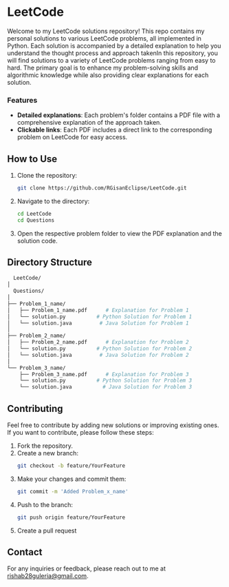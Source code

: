 # LeetCode

Welcome to my LeetCode solutions repository!
This repo contains my personal solutions to various LeetCode problems, all implemented in Python. Each solution is accompanied by a detailed explanation to help you understand the thought process and approach takenIn this repository, you will find solutions to a variety of LeetCode problems ranging from easy to hard. The primary goal is to enhance my problem-solving skills and algorithmic knowledge while also providing clear explanations for each solution.

### Features

- **Detailed explanations**: Each problem's folder contains a PDF file with a comprehensive explanation of the approach taken.
- **Clickable links**: Each PDF includes a direct link to the corresponding problem on LeetCode for easy access.

## How to Use

1. Clone the repository:
   ```bash
   git clone https://github.com/RGisanEclipse/LeetCode.git
2. Navigate to the directory:
   ```bash
   cd LeetCode
   cd Questions
3. Open the respective problem folder to view the PDF explanation and the solution code. 

## Directory Structure

```bash
  LeetCode/
│
  Questions/
│
├── Problem_1_name/
│   ├── Problem_1_name.pdf      # Explanation for Problem 1
│   └── solution.py          # Python Solution for Problem 1
│   └── solution.java         # Java Solution for Problem 1
│
├── Problem_2_name/
│   ├── Problem_2_name.pdf      # Explanation for Problem 2
│   └── solution.py          # Python Solution for Problem 2
│   └── solution.java         # Java Solution for Problem 2
│
└── Problem_3_name/
    ├── Problem_3_name.pdf      # Explanation for Problem 3
    └── solution.py          # Python Solution for Problem 3
    └── solution.java          # Java Solution for Problem 3

```
## Contributing

Feel free to contribute by adding new solutions or improving existing ones. If you want to contribute, please follow these steps:

1. Fork the repository.
2. Create a new branch:
   ```bash
   git checkout -b feature/YourFeature
3. Make your changes and commit them:
   ```bash
   git commit -m 'Added Problem_x_name'
4. Push to the branch:
   ```bash
   git push origin feature/YourFeature
5. Create a pull request
   
## Contact

For any inquiries or feedback, please reach out to me at rishab28guleria@gmail.com.


